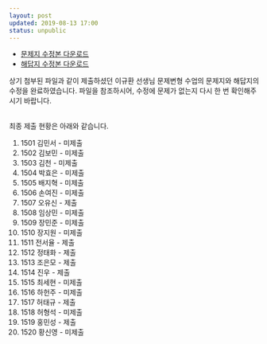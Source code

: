```yaml
---
layout: post
updated: 2019-08-13 17:00
status: unpublic
---
```


- <a href="https://github.com/stevenoh0908/stevenoh0908.github.io/blob/master/files/문제%20변형%20수업%20문제지_1학년%205반_20190813_수정완성본.hwp?raw=true" download>문제지 수정본 다운로드</a>
- <a href="https://github.com/stevenoh0908/stevenoh0908.github.io/blob/master/files/문제%20변형%20수업%20해답지_1학년%205반_20190813_수정완성본.hwp?raw=true" download>해답지 수정본 다운로드</a>

상기 첨부된 파일과 같이 제출하셨던 이규환 선생님 문제변형 수업의 문제지와 해답지의 수정을 완료하였습니다. 파일을 참조하시어, 수정에 문제가 없는지 다시 한 번 확인해주시기 바랍니다.<br><br>

최종 제출 현황은 아래와 같습니다.<br>
1. 1501 김민서 - 미제출
2. 1502 김보민 - 미제출
3. 1503 김천 - 미제출
4. 1504 박효은 - 미제출
5. 1505 배지혁 - 미제출
6. 1506 손여진 - 미제출
7. 1507 오유신 - 제출
8. 1508 임상민 - 미제출
9. 1509 장민준 - 미제출
10. 1510 장지원 - 미제출
11. 1511 전서율 - 제출
12. 1512 정태화 - 제출
13. 1513 조은모 - 제출
14. 1514 진우 - 제출
15. 1515 최세현 - 미제출
16. 1516 하헌주 - 미제출
17. 1517 허태규 - 제출
18. 1518 허형석 - 미제출
19. 1519 홍민성 - 제출
20. 1520 황신영 - 미제출
